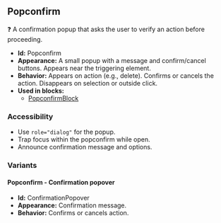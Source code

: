 ## Popconfirm
❓ A confirmation popup that asks the user to verify an action before proceeding.
- **Id:** Popconfirm
- **Appearance:** A small popup with a message and confirm/cancel buttons. Appears near the triggering element.
- **Behavior:** Appears on action (e.g., delete). Confirms or cancels the action. Disappears on selection or outside click.
- **Used in blocks:**
  - [PopconfirmBlock](blocks.md#popconfirm-block)
### Accessibility
- Use `role="dialog"` for the popup.
- Trap focus within the popconfirm while open.
- Announce confirmation message and options.

### Variants
#### Popconfirm - **Confirmation popover**
- **Id:** ConfirmationPopover
- **Appearance:** Confirmation message.
- **Behavior:** Confirms or cancels action.
